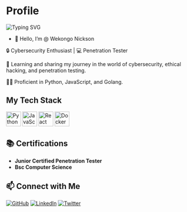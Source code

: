 # Profile

![Typing SVG](https://readme-typing-svg.herokuapp.com?font=Fira+Code&size=22&duration=4000&lines=Welcome+to+my+Professional+profile!;Here+is+my+tech+stack)

- 👋 Hello, I’m @ Wekongo Nickson

🔒 Cybersecurity Enthusiast | 💻 Penetration Tester

🚀 Learning and sharing my journey in the world of cybersecurity, ethical hacking, and penetration testing.

👨‍💻 Proficient in Python, JavaScript, and Golang.

## My Tech Stack

<p>
  <img src="https://cdn.jsdelivr.net/gh/devicons/devicon/icons/python/python-original.svg" width="40" height="40" alt="Python" />

  <img src="https://cdn.jsdelivr.net/gh/devicons/devicon/icons/javascript/javascript-original.svg" width="40" height="40" alt="JavaScript" />

  <img src="https://cdn.jsdelivr.net/gh/devicons/devicon/icons/react/react-original.svg" width="40" height="40" alt="React" />

  <img src="https://cdn.jsdelivr.net/gh/devicons/devicon/icons/docker/docker-original.svg" width="40" height="40" alt="Docker" />
</p>

## 📚 Certifications

- **Junior Certified Penetration Tester**  
- **Bsc Computer Science**  


## 📫 Connect with Me

[![GitHub](https://img.shields.io/badge/GitHub-100000?style=for-the-badge&logo=github&logoColor=white)](https://github.com/C9B3RD3Vi1)
[![LinkedIn](https://img.shields.io/badge/LinkedIn-0A66C2?style=for-the-badge&logo=linkedin&logoColor=white)](https://linkedin.com/in/yourprofile)
[![Twitter](https://img.shields.io/badge/Twitter-1DA1F2?style=for-the-badge&logo=twitter&logoColor=white)](https://twitter.com/yourhandle)